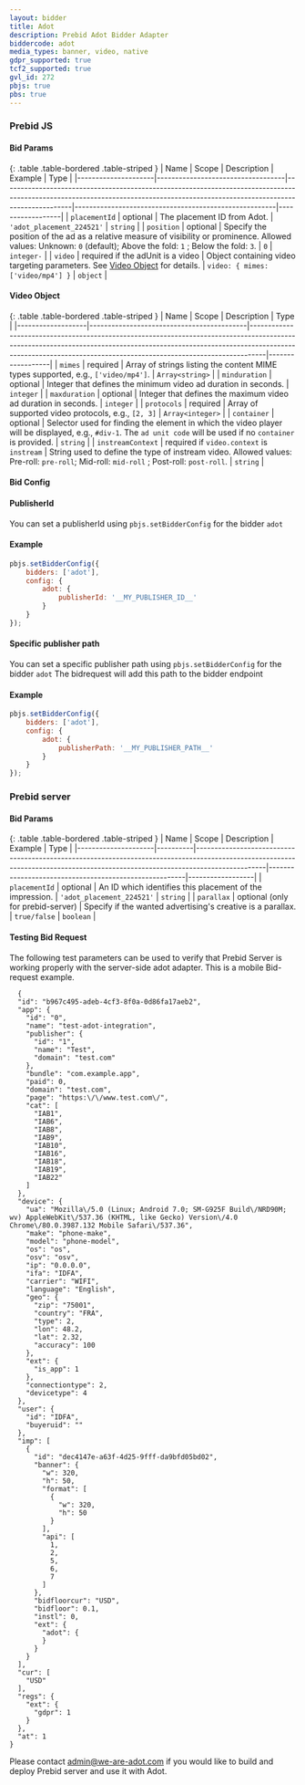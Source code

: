 ```yaml
---
layout: bidder
title: Adot
description: Prebid Adot Bidder Adapter
biddercode: adot
media_types: banner, video, native
gdpr_supported: true
tcf2_supported: true
gvl_id: 272
pbjs: true
pbs: true
---
```


### Prebid JS

#### Bid Params

{: .table .table-bordered .table-striped }
| Name                | Scope                             | Description                                                                                                                                                                   | Example                                               | Type             |
|---------------------|-----------------------------------|-------------------------------------------------------------------------------------------------------------------------------------------------------------------------------|-------------------------------------------------------|------------------|
| `placementId`       | optional                          | The placement ID from Adot.                                                      | `'adot_placement_224521'`                                            | `string`         |
| `position`          | optional                          | Specify the position of the ad as a relative measure of visibility or prominence. Allowed values: Unknown: `0` (default); Above the fold: `1` ; Below the fold: `3`.                                                                                                                   | `0`                                             | `integer-`         |
| `video`             | required if the adUnit is a video | Object containing video targeting parameters. See [Video Object](#adot-video-object) for details.                                                                        | `video: { mimes: ['video/mp4'] }` | `object`         |

#### Video Object

{: .table .table-bordered .table-striped }
| Name              | Scope                                     | Description                                                                                                                                                                                                                                  | Type             |
|-------------------|-------------------------------------------|----------------------------------------------------------------------------------------------------------------------------------------------------------------------------------------------------------------------------------------------|------------------|
| `mimes`           | required                                  | Array of strings listing the content MIME types supported, e.g., `['video/mp4']`.                                                                                                                                                            | `Array<string>`  |
| `minduration`     | optional                                  | Integer that defines the minimum video ad duration in seconds.                                                                                                                                                                               | `integer`        |
| `maxduration`     | optional                                  | Integer that defines the maximum video ad duration in seconds.                                                                                                                                                                               | `integer`        |
| `protocols`       | required                                  | Array of supported video protocols, e.g., `[2, 3]`                                                                                                                                                                                           | `Array<integer>` |
| `container`       | optional                                  | Selector used for finding the element in which the video player will be displayed, e.g., `#div-1`. The `ad unit code` will be used if no `container` is provided.                                                                            | `string`         |
| `instreamContext` | required if `video.context` is `instream` | String used to define the type of instream video. Allowed values: Pre-roll: `pre-roll`; Mid-roll: `mid-roll` ; Post-roll: `post-roll`.                                                                                                       | `string`         |

#### Bid Config
#### PublisherId

You can set a publisherId using `pbjs.setBidderConfig` for the bidder `adot`

#### Example

```javascript
pbjs.setBidderConfig({
    bidders: ['adot'],
    config: {
        adot: {
            publisherId: '__MY_PUBLISHER_ID__'
        }
    }
});
```

#### Specific publisher path

You can set a specific publisher path using `pbjs.setBidderConfig` for the bidder `adot`
The bidrequest will add this path to the bidder endpoint

#### Example

```javascript
pbjs.setBidderConfig({
    bidders: ['adot'],
    config: {
        adot: {
            publisherPath: '__MY_PUBLISHER_PATH__'
        }
    }
});
```


### Prebid server

#### Bid Params

{: .table .table-bordered .table-striped }
| Name                | Scope    | Description                                                                                                                                                                   | Example                                               | Type             |
|---------------------|----------|-------------------------------------------------------------------------------------------------------------------------------------------------------------------------------|-------------------------------------------------------|------------------|
| `placementId`       | optional | An ID which identifies this placement of the impression.                                   | `'adot_placement_224521'`                                            | `string`         |
| `parallax`          | optional (only for prebid-server) | Specify if the wanted advertising's creative is a parallax.                                                                        | `true/false` | `boolean`         |

#### Testing Bid Request

The following test parameters can be used to verify that Prebid Server is working properly with the 
server-side adot adapter. This is a mobile Bid-request example.

```
  {
  "id": "b967c495-adeb-4cf3-8f0a-0d86fa17aeb2",
  "app": {
    "id": "0",
    "name": "test-adot-integration",
    "publisher": {
      "id": "1",
      "name": "Test",
      "domain": "test.com"
    },
    "bundle": "com.example.app",
    "paid": 0,
    "domain": "test.com",
    "page": "https:\/\/www.test.com\/",
    "cat": [
      "IAB1",
      "IAB6",
      "IAB8",
      "IAB9",
      "IAB10",
      "IAB16",
      "IAB18",
      "IAB19",
      "IAB22"
    ]
  },
  "device": {
    "ua": "Mozilla\/5.0 (Linux; Android 7.0; SM-G925F Build\/NRD90M; wv) AppleWebKit\/537.36 (KHTML, like Gecko) Version\/4.0 Chrome\/80.0.3987.132 Mobile Safari\/537.36",
    "make": "phone-make",
    "model": "phone-model",
    "os": "os",
    "osv": "osv",
    "ip": "0.0.0.0",
    "ifa": "IDFA",
    "carrier": "WIFI",
    "language": "English",
    "geo": {
      "zip": "75001",
      "country": "FRA",
      "type": 2,
      "lon": 48.2,
      "lat": 2.32,
      "accuracy": 100
    },
    "ext": {
      "is_app": 1
    },
    "connectiontype": 2,
    "devicetype": 4
  },
  "user": {
    "id": "IDFA",
    "buyeruid": ""
  },
  "imp": [
    {
      "id": "dec4147e-a63f-4d25-9fff-da9bfd05bd02",
      "banner": {
        "w": 320,
        "h": 50,
        "format": [
          {
            "w": 320,
            "h": 50
          }
        ],
        "api": [
          1,
          2,
          5,
          6,
          7
        ]
      },
      "bidfloorcur": "USD",
      "bidfloor": 0.1,
      "instl": 0,
      "ext": {
        "adot": {
        }
      }
    }
  ],
  "cur": [
    "USD"
  ],
  "regs": {
    "ext": {
      "gdpr": 1
    }
  },
  "at": 1
}
```

Please contact <admin@we-are-adot.com> if you would like to build and deploy Prebid server and use it with Adot.
